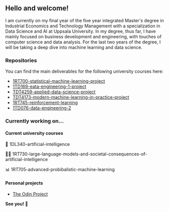 ## Hello and welcome!

I am currently on my final year of the five year integrated Master's degree in Industrial Economics and Technology Management with a specialization in Data Science and AI at Uppsala University. In my degree, thus far, I have mainly focused on business development and engineering, with touches of computer science and data analysis. For the last two years of the degree, I will be taking a deep dive into machine learning and data science.

### Repositories

You can find the main deliverables for the following university courses here:
- [1RT700-statistical-machine-learning-project](https://github.com/alexandersundquist/1RT700-Statistical-Machine-Learning-Project)
- [1TD169-eata-engineering-1-project](https://github.com/alexandersundquist/1TD169-Data-Engineering-1-Project)
- [TDT4259-applied-data-science-project](https://github.com/alexandersundquist/TDT4259-Applied-Data-Science-Project)
- [TDT4173-modern-machine-learning-in-practice-project](https://github.com/alexandersundquist/TDT4173-Modern-Machine-Learning-In-Practice-Project)
- [1RT745-reinforcement-learning](https://github.com/alexandersundquist/1RT745-Reinforcement-Learning)
- [1TD076-data-engineering-2](https://github.com/alexandersundquist/1TD076-Data-Engineering-2)

### Currently working on...

#### Current university courses
  🤖 1DL340-artificial-intelligence
  
  👨‍💻 1RT730-large-language-models-and-societal-consequences-of-artificial-intelligence

  📊 1RT705-advanced-probibalistic-machine-learning

#### Personal projects
- [The Odin Project](https://github.com/alexandersundquist/TOP)

**See you! 👋**

<!---
alexandersundquist/alexandersundquist is a ✨ special ✨ repository because its `README.md` (this file) appears on your GitHub profile.
You can click the Preview link to take a look at your changes.
--->
